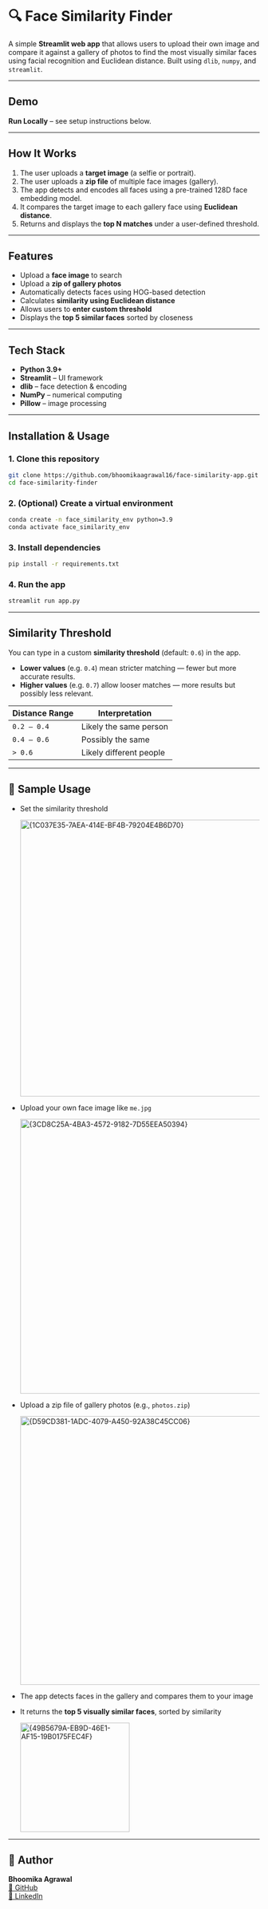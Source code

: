 # 🔍 Face Similarity Finder

A simple **Streamlit web app** that allows users to upload their own image and compare it against a gallery of photos to find the most visually similar faces using facial recognition and Euclidean distance. Built using `dlib`, `numpy`, and `streamlit`.

---

## Demo

**Run Locally** – see setup instructions below.

---

## How It Works

1. The user uploads a **target image** (a selfie or portrait).
2. The user uploads a **zip file** of multiple face images (gallery).
3. The app detects and encodes all faces using a pre-trained 128D face embedding model.
4. It compares the target image to each gallery face using **Euclidean distance**.
5. Returns and displays the **top N matches** under a user-defined threshold.

---

## Features

- Upload a **face image** to search
- Upload a **zip of gallery photos**
- Automatically detects faces using HOG-based detection
- Calculates **similarity using Euclidean distance**
- Allows users to **enter custom threshold**
- Displays the **top 5 similar faces** sorted by closeness

---

## Tech Stack

- **Python 3.9+**
- **Streamlit** – UI framework
- **dlib** – face detection & encoding
- **NumPy** – numerical computing
- **Pillow** – image processing

---

## Installation & Usage

### 1. Clone this repository

```bash
git clone https://github.com/bhoomikaagrawal16/face-similarity-app.git
cd face-similarity-finder
```

### 2. (Optional) Create a virtual environment

```bash
conda create -n face_similarity_env python=3.9
conda activate face_similarity_env
```

### 3. Install dependencies

```bash
pip install -r requirements.txt
```

### 4. Run the app

```bash
streamlit run app.py
```
---
## Similarity Threshold

You can type in a custom **similarity threshold** (default: `0.6`) in the app.

- **Lower values** (e.g. `0.4`) mean stricter matching — fewer but more accurate results.
- **Higher values** (e.g. `0.7`) allow looser matches — more results but possibly less relevant.

| Distance Range | Interpretation       |
|----------------|----------------------|
| `0.2 – 0.4`     | Likely the same person |
| `0.4 – 0.6`     | Possibly the same      |
| `> 0.6`         | Likely different people |

---
## 📸 Sample Usage

- Set the similarity threshold
  
  <img width="555" alt="{1C037E35-7AEA-414E-BF4B-79204E4B6D70}" src="https://github.com/user-attachments/assets/e2229837-db00-4d6d-ae99-6f09014c4ff3" />

- Upload your own face image like `me.jpg`

  <img width="551" alt="{3CD8C25A-4BA3-4572-9182-7D55EEA50394}" src="https://github.com/user-attachments/assets/81b4e8a8-0f13-4bf7-b4ed-49f89e771106" />

- Upload a zip file of gallery photos (e.g., `photos.zip`)

  <img width="539" alt="{D59CD381-1ADC-4079-A450-92A38C45CC06}" src="https://github.com/user-attachments/assets/5d94c9f2-03f0-4d22-9398-688dd6d8f538" />

- The app detects faces in the gallery and compares them to your image
- It returns the **top 5 visually similar faces**, sorted by similarity

  <img width="219" alt="{49B5679A-EB9D-46E1-AF15-19B0175FEC4F}" src="https://github.com/user-attachments/assets/f26c432c-a282-4095-ba61-ebd62e77f9cd" />

---

## 👤 Author

**Bhoomika Agrawal**  
[🔗 GitHub](https://github.com/bhoomikaagrawal16)  
[🔗 LinkedIn](https://www.linkedin.com/in/bhoomikaagrawal)
